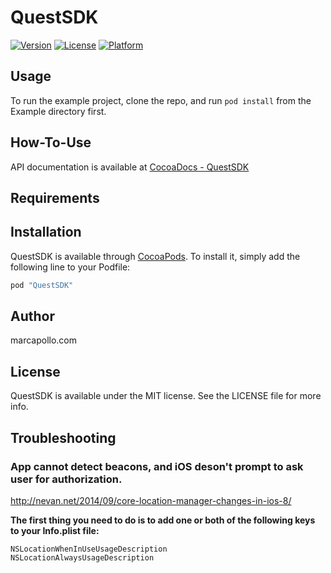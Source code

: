 # QuestSDK

<!--
[![CI Status](http://img.shields.io/travis/Shine Chen/QuestSDK.svg?style=flat)](https://travis-ci.org/Shine Chen/QuestSDK)
-->
[![Version](https://img.shields.io/cocoapods/v/QuestSDK.svg?style=flat)](http://cocoapods.org/pods/QuestSDK)
[![License](https://img.shields.io/cocoapods/l/QuestSDK.svg?style=flat)](http://cocoapods.org/pods/QuestSDK)
[![Platform](https://img.shields.io/cocoapods/p/QuestSDK.svg?style=flat)](http://cocoapods.org/pods/QuestSDK)

## Usage

To run the example project, clone the repo, and run `pod install` from the Example directory first.

## How-To-Use

API documentation is available at [CocoaDocs - QuestSDK](http://cocoadocs.org/docsets/QuestSDK/)

## Requirements

## Installation

QuestSDK is available through [CocoaPods](http://cocoapods.org). To install
it, simply add the following line to your Podfile:

```ruby
pod "QuestSDK"
```

## Author

marcapollo.com

## License

QuestSDK is available under the MIT license. See the LICENSE file for more info.

## Troubleshooting
### App cannot detect beacons, and iOS deson't prompt to ask user for authorization.
http://nevan.net/2014/09/core-location-manager-changes-in-ios-8/

<b>The first thing you need to do is to add one or both of the following keys to your Info.plist file:</b>
```
NSLocationWhenInUseUsageDescription
NSLocationAlwaysUsageDescription
```
